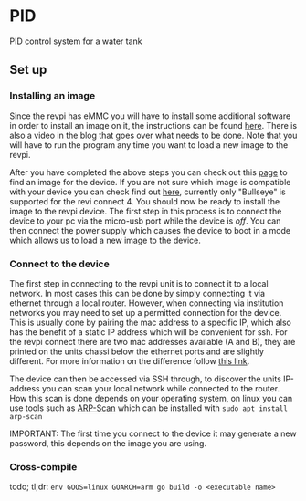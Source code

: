 # PID
PID control system for a water tank


## Set up

### Installing an image
Since the revpi has eMMC you will have to install some additional software in order to install an image on it, the instructions can be found [here](https://www.jeffgeerling.com/blog/2020/how-flash-raspberry-pi-os-compute-module-4-emmc-usbboot). There is also a video in the blog that goes over what needs to be done. Note that you will have to run the program any time you want to load a new image to the revpi.

After you have completed the above steps you can check out this [page](https://revolutionpi.com/tutorials/downloads#revpiimages) to find an image for the device. If you are not sure which image is compatible with your device you can check find out [here](https://revolutionpi.com/tutorials/images), currently only "Bullseye" is supported for the revi connect 4. You should now be ready to install the image to the revpi device. The first step in this process is to connect the device to your pc via the micro-usb port while the device is *off*. You can then connect the power supply which causes the device to boot in a mode which allows us to load a new image to the device.

### Connect to the device
The first step in connecting to the revpi unit is to connect it to a local network. In most cases this can be done by simply connecting it via ethernet through a local router. However, when connecting via institution networks you may need to set up a permitted connection for the device. This is usually done by pairing the mac address to a specific IP, which also has the benefit of a static IP address which will be convenient for ssh. For the revpi connect there are two mac addresses available (A and B), they are printed on the units chassi below the ethernet ports and are slightly different. For more information on the difference follow [this link](https://revolutionpi.com/tutorials/ethernet-ports-compact). 

The device can then be accessed via SSH through, to discover the units IP-address you can scan your local network while connected to the router. How this scan is done depends on your operating system, on linux you can use tools such as [ARP-Scan](https://manpages.ubuntu.com/manpages/xenial/en/man1/arp-scan.1.html) which can be installed with ```sudo apt install arp-scan```

IMPORTANT: The first time you connect to the device it may generate a new password, this depends on the image you are using.
### Cross-compile
todo; tl;dr:
```env GOOS=linux GOARCH=arm go build -o <executable name>```
